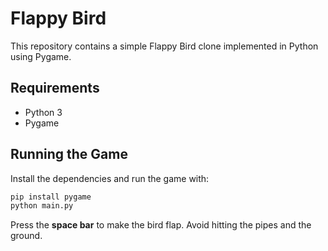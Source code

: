 # Flappy Bird

This repository contains a simple Flappy Bird clone implemented in Python using Pygame.

## Requirements
- Python 3
- Pygame

## Running the Game
Install the dependencies and run the game with:

```bash
pip install pygame
python main.py
```

Press the **space bar** to make the bird flap. Avoid hitting the pipes and the ground.
